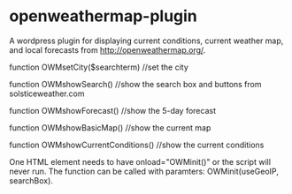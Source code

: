 openweathermap-plugin
=====================

A wordpress plugin for displaying current conditions, current weather map, and local forecasts from http://openweathermap.org/.

function OWMsetCity($searchterm) //set the city

function OWMshowSearch() //show the search box and buttons from solsticeweather.com

function OWMshowForecast() //show the 5-day forecast

function OWMshowBasicMap() //show the current map

function OWMshowCurrentConditions() //show the current conditions

One HTML element needs to have onload="OWMinit()" or the script will never run.  The function can be called with paramters: OWMinit(useGeoIP, searchBox).